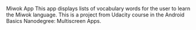 Miwok App
This app displays lists of vocabulary words for the user to learn the Miwok language. This is a project from Udacity course in the Android Basics Nanodegree: Multiscreen Apps.
